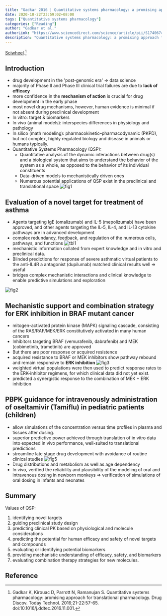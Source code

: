 ```yaml
---
title: "Gadkar 2016 | Quantitative systems pharmacology: a promising approach for translational pharmacology"
date: 2020-10-22T23:59:02+08:00
tags: ["Quantitative systems pharmacology"]
categories: ["Reading"]
author: "Gadkar et al."
authorLink: "https://www.sciencedirect.com/science/article/pii/S1740674916300336?via%3Dihub"
description: "Quantitative systems pharmacology: a promising approach for translational pharmacology"
---
```


[Sciwheel](https://sciwheel.com/work/#/items/4692057).[^Gadkar2016]

<!--more-->

## Introduction
* drug development in the 'post-genomic era' => data science
* majority of Phase II and Phase III clinical trial failures are due to **lack of efficacy**
* more confidence in the **mechanism of action** is crucial for drug development in the early phase
* most novel drug mechanisms, however, human evidence is minimal if not absent during preclinical development
* In vitro: target & biomarkers
* In vivo (animal models): interspecies differences in physiology and pathology
* In silico (math modeling): pharmacokinetic–pharmacodynamic (PKPD), but not complex, highly regulated biology and disease in animals or humans typically.
* Quantitative Systems Pharmacology (QSP):
    * Quantitative analysis of the dynamic interactions between drug(s) and a biological system that aims to understand the behavior of the system as a whole, as opposed to the behavior of its individual constituents
    * Data-driven models to mechanistically driven ones
    * Numerous potential applications of QSP exist in the preclinical and translational space
![fig1](https://user-images.githubusercontent.com/40054455/86617645-26a7b900-bfea-11ea-8e03-713aaf88de95.PNG)

## Evaluation of a novel target for treatment of asthma
* Agents targeting IgE (omalizumab) and IL-5 (mepolizumab) have been approved, and other agents targeting the IL-5, IL-4, and IL-13 cytokine pathways are in advanced development
* complex redundancy, feedback, and regulation of the numerous cells, pathways, and functions
![tbl1](https://user-images.githubusercontent.com/40054455/86617661-2b6c6d00-bfea-11ea-9574-dd967c3afcac.PNG)
* mechanistic information collated from expert knowledge and in vitro and preclinical data.
* Blinded predictions for response of severe asthmatic virtual patients to the anti-IL4R a antagonist (dupilumab) matched clinical results well => useful
* bridges complex mechanistic interactions and clinical knowledge to enable predictive simulations and exploration

![fig2](https://user-images.githubusercontent.com/40054455/86617653-290a1300-bfea-11ea-9f5c-f0b4af1be9d3.PNG)

## Mechanistic support and combination strategy for ERK inhibition in BRAF mutant cancer
* mitogen-activated protein kinase (MAPK) signaling cascade, consisting of the RAS/RAF/MEK/ERK constitutively activated in many human cancers
* Inhibitors targeting BRAF (vemurafenib, dabrafenib) and MEK (cobimetinib, trametinib) are approved
* But there are poor response or acquired resistence
* acquired resistance to BRAF or MEK inhibitors show pathway rebound and remain responsive to **ERK inhibition**
![fig3](https://user-images.githubusercontent.com/40054455/86617655-2a3b4000-bfea-11ea-9609-a77c39e79cb2.PNG)
* weighted virtual populations were then used to predict response rates to the ERK-inhibitor regimens, for which clinical data did not yet exist.
* predicted a synergistic response to the combination of MEK + ERK inhibition

## PBPK guidance for intravenously administration of oseltamivir (Tamiflu) in pediatric patients (children)
* allow simulations of the concentration versus time profiles in plasma and tissues after dosing.
* superior predictive power achieved through translation of in vitro data into expected in vivo performance, well-suited to translational predictions
* streamline late stage drug development with avoidance of routine clinical studies
![fig5](https://user-images.githubusercontent.com/40054455/86617656-2ad3d680-bfea-11ea-84e4-cf880978cb43.PNG)
* Drug distributions and metabolism as well as age dependency
* In vivo, verified the reliability and plausibility of the modeling of oral and intravenous dosing in newborn monkeys => verification of simulations of oral dosing in infants and neonates

## Summary
Values of QSP:
1. identifying novel targets
2. guiding preclinical study design
3. predicting clinical PK based on physiological and molecule considerations
4. predicting the potential for human efficacy and safety of novel targets and compounds
5. evaluating or identifying potential biomarkers
6. providing mechanistic understanding of efficacy, safety, and biomarkers
7. evaluating combination therapy strategies for new molecules.

## Reference
[^Gadkar2016]: Gadkar K, Kirouac D, Parrott N, Ramanujan S. Quantitative systems pharmacology: aromising approach for translational pharmacology. Drug Discov. Today Technol. 2016;21-22:57-65. doi:10.1016/j.ddtec.2016.11.001.
